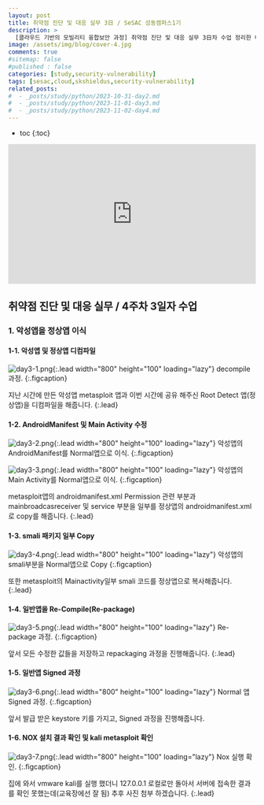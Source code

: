 ```yaml
---
layout: post
title: 취약점 진단 및 대응 실무 3日 / SeSAC 성동캠퍼스1기
description: >
  [클라우드 기반의 모빌리티 융합보안 과정] 취약점 진단 및 대응 실무 3日차 수업 정리한 내용입니다.
image: /assets/img/blog/cover-4.jpg
comments: true
#sitemap: false
#published : false
categories: [study,security-vulnerability]
tags: [sesac,cloud,skshieldus,security-vulnerability]
related_posts:
#  - _posts/study/python/2023-10-31-day2.md
#  - _posts/study/python/2023-11-01-day3.md
#  - _posts/study/python/2023-11-02-day4.md
---
```

* toc
{:toc}

<style>.embed-container { position: relative; padding-bottom: 56.25%; height: 0; overflow: hidden; max-width: 100%; } .embed-container iframe, .embed-container object, .embed-container embed { position: absolute; top: 0; left: 0; width: 100%; height: 100%; }</style><div class='embed-container'><iframe src='https://www.youtube.com/embed/d5bbqKYu51w' frameborder='0' allowfullscreen></iframe></div>

## 취약점 진단 및 대응 실무 / 4주차 3일자 수업

### 1. 악성앱을 정상앱 이식

#### 1-1. 악성앱 및 정상앱 디컴파일

![day3-1.png](/assets/img/docs/appsec/day3/1.png){:.lead width="800" height="100" loading="lazy"}
decompile 과정.
{:.figcaption}

지난 시간에 만든 악성앱 metasploit 앱과 이번 시간에 공유 해주신 Root Detect 앱(정상앱)을 디컴파일을 해줍니다.
{:.lead}

#### 1-2. AndroidManifest 및 Main Activity 수정

![day3-2.png](/assets/img/docs/appsec/day3/2.png){:.lead width="800" height="100" loading="lazy"}
악성앱의 AndroidManifest를 Normal앱으로 이식.
{:.figcaption}

![day3-3.png](/assets/img/docs/appsec/day3/3.png){:.lead width="800" height="100" loading="lazy"}
악성앱의 Main Activity를 Normal앱으로 이식.
{:.figcaption}

metasploit앱의 androidmanifest.xml Permission 관련 부분과 mainbroadcasreceiver 및 service 부분을 일부를 정상앱의 androidmanifest.xml로 copy를 해줍니다.
{:.lead}

#### 1-3. smali 패키지 일부 Copy

![day3-4.png](/assets/img/docs/appsec/day3/4.png){:.lead width="800" height="100" loading="lazy"}
악성앱의 smali부분을 Normal앱으로 Copy
{:.figcaption}

또한 metasploit의 Mainactivity일부 smali 코드를 정상앱으로 복사해줍니다.
{:.lead}

#### 1-4. 일반앱을 Re-Compile(Re-package)

![day3-5.png](/assets/img/docs/appsec/day3/5.png){:.lead width="800" height="100" loading="lazy"}
Re-package 과정.
{:.figcaption}

앞서 모든 수정한 값들을 저장하고 repackaging 과정을 진행해줍니다.
{:.lead}

#### 1-5. 일반앱 Signed 과정

![day3-6.png](/assets/img/docs/appsec/day3/6.png){:.lead width="800" height="100" loading="lazy"}
Normal 앱 Signed 과정.
{:.figcaption}

앞서 발급 받은 keystore 키를 가지고, Signed 과정을 진행해줍니다.

#### 1-6. NOX 설치 결과 확인 및 kali metasploit 확인

![day3-7.png](/assets/img/docs/appsec/day3/7.png){:.lead width="800" height="100" loading="lazy"}
Nox 실행 확인.
{:.figcaption}

집에 와서 vmware kali를 실행 했더니 127.0.0.1 로컬로만 돌아서 서버에 접속한 결과를 확인 못했는데(교육장에선 잘 됨) 추후 사진 첨부 하겠습니다.
{:.lead}